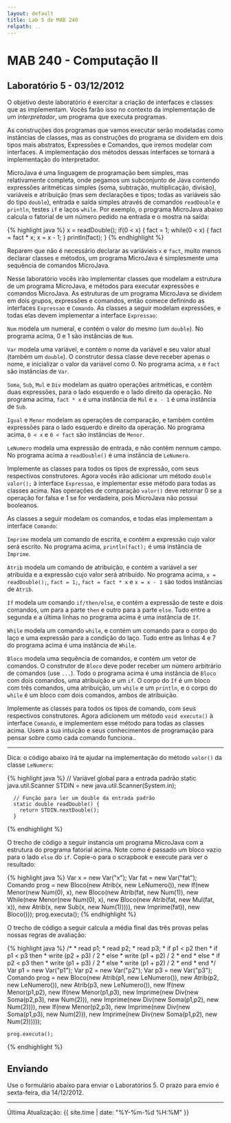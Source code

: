 ```yaml
---
layout: default
title: Lab 5 de MAB 240
relpath: ..
---
```


MAB 240 - Computação II
=======================

Laboratório 5 - 03/12/2012
--------------------------

O objetivo deste laboratório é exercitar a criação de interfaces
e classes que as implementam. Vocês farão isso no contexto da
implementação de um *interpretador*, um programa que executa
programas.

As construções dos programas que vamos executar
serão modeladas como instâncias de classes, mas as construções
do programa se dividem em dois tipos mais abstratos, Expressões
e Comandos, que iremos modelar com interfaces. A implementação
dos métodos dessas interfaces se tornará a implementação do
interpretador.

MicroJava é uma linguagem de programação bem simples, mas
relativamente completa, onde pegamos um subconjunto de Java
contendo expressões aritméticas simples (soma, subtração,
multiplicação, divisão), variáveis e atribuição (mas sem declarações
e tipos; todas as variáveis são do tipo `double`), entrada e
saída simples através de comandos `readDouble` e `println`, testes
`if` e laços `while`. Por exemplo, o programa MicroJava
abaixo calcula o fatorial de um número pedido na entrada e o
mostra na saída:

{% highlight java %}
    x = readDouble(); 
    if(0 < x) {
      fact = 1;
      while(0 < x) { 
        fact = fact * x;
        x = x - 1;
      }
      println(fact);
    }
{% endhighlight %}

Reparem que não é necessário declarar as variávieis `x` e `fact`, muito
menos declarar classes e métodos, um programa MicroJava é simplesmente uma
sequência de comandos MicroJava.

Nesse laboratório vocês irão implementar classes que modelam a estrutura
de um programa MicroJava, e métodos para executar expressões e comandos MicroJava.
As estruturas de um programa MicroJava se dividem em dois grupos, expressões
e comandos, então comece definindo as interfaces `Expressao` e
`Comando`. As classes a seguir modelam expressões, e todas elas devem
implementar a interface `Expressao`:

`Num` modela um numeral, e contém o valor do mesmo (um `double`). No programa
acima, 0 e 1 são instâncias de `Num`.  

`Var` modela uma variável, e contém o nome da variável e seu valor atual
(também um `double`). O construtor dessa classe deve receber apenas o
nome, e inicializar o valor da variável como 0. No programa acima, `x` e `fact`
são instâncias de `Var`.

`Soma`, `Sub`, `Mul` e `Div` modelam as quatro operações aritméticas, e
contêm duas expressões, para o lado esquerdo e o lado direito da
operação. No programa acima, `fact * x` é uma instância de `Mul` e `x - 1`
é uma instância de `Sub`.

`Igual` e `Menor` modelam as operações de comparação, e também contêm
expressões para o lado esquerdo e direito da operação. No programa acima, 
`0 < x` e `0 < fact` são instâncias de `Menor`.

`LeNumero` modela uma expressão de entrada, e não contém nennum campo.
No programa acima a `readDouble()` é uma instância de `LeNumero`.

Implemente as classes para todos os tipos de expressão, com seus
respectivos construtores. Agora vocês irão adicionar um método
`double valor();` à interface `Expressao`, e implementar esse método para
todas as classes acima. Nas operações de comparação `valor()` deve
retornar 0 se a operação for falsa e 1 se for verdadeira, pois MicroJava
não possui booleanos.

As classes a seguir modelam os comandos, e todas elas implementam a
interface `Comando`:

`Imprime` modela um comando de escrita, e contém a expressão cujo valor
será escrito. No programa acima, `println(fact);` é uma instância de `Imprime`.

`Atrib` modela um comando de atribuição, e contém a variável a ser
atribuída e a expressão cujo valor será atribuído. No programa acima, 
`x = readDouble();`, `fact = 1;`, `fact = fact * x` e `x = x - 1` são todos
instâncias de `Atrib`.

`If` modela um comando `if/then/else`, e contém a expressão de teste e
dois comandos, um para a parte `then` e outro para a parte `else`. Tudo entre
a segunda e a última linhas no programa acima é uma instância de `If`.

`While` modela um comando `while`, e contém um comando para o
corpo do laço e uma expressão para a condição do laço. Tudo entre as linhas
4 e 7 do programa acima é uma instância de `While`.

`Bloco` modela uma sequência de comandos, e contém um vetor de comandos. O
construtor de `Bloco` deve poder receber um número arbitrário de comandos
(use `...`). Todo o programa acima é uma instância de `Bloco` com dois comandos,
uma atribuição e um `if`. O corpo do `If` é um bloco com três comandos, uma
atribuição, um `while` e um `println`, e o corpo do `while` é um bloco com
dois comandos, ambos de atribuição.

Implemente as classes para todos os tipos de comando, com seus
respectivos construtores. Agora adicionem um método `void executa()` à
interface `Comando`, e implementem esse método para todas as classes
acima. Usem a sua intuição e seus conhecimentos de programação para
pensar sobre como cada comando funciona..

****

Dica: o código abaixo irá te ajudar na implementação do método
`valor()` da classe `LeNumero`:

{% highlight java %}
      // Variável global para a entrada padrão
      static java.util.Scanner STDIN = new java.util.Scanner(System.in);

      // Função para ler um double da entrada padrão
      static double readDouble() {
        return STDIN.nextDouble();
      }
{% endhighlight %}

O trecho de código a seguir instancia um programa MicroJava com a estrutura
do programa fatorial acima. Note como é passado um bloco vazio para o lado `else` do
`if`. Copie-o para o scrapbook e execute para ver o resultado:

{% highlight java %}
    Var x = new Var("x");
    Var fat = new Var("fat");
    Comando prog = 
      new Bloco(new Atrib(x, new LeNumero()),
                new If(new Menor(new Num(0), x),
                       new Bloco(new Atrib(fat, new Num(1)),
                                 new While(new Menor(new Num(0), x),
                                           new Bloco(new Atrib(fat, new Mul(fat, x)),
                                                     new Atrib(x, new Sub(x, new Num(1))))),
                                 new Imprime(fat)),
                       new Bloco()));
    prog.executa();
{% endhighlight %}

O trecho de código a seguir calcula a média final das três provas pelas
nossas regras de avaliação:

{% highlight java %}
    /*
    * read p1;
    * read p2;
    * read p3;
    * if p1 < p2 then
    *   if p1 < p3 then
    *     write (p2 + p3) / 2
    *   else
    *     write (p1 + p2) / 2
    *   end
    * else
    *   if p2 < p3 then
    *     write (p1 + p3) / 2
    *   else
    *     write (p1 + p2) / 2
    *   end
    * end
    */
    Var p1 = new Var("p1");
    Var p2 = new Var("p2");
    Var p3 = new Var("p3");
    Comando prog = new Bloco(new Atrib(p1, new LeNumero()),
                             new Atrib(p2, new LeNumero()),
                             new Atrib(p3, new LeNumero()),
                             new If(new Menor(p1,p2),
                                    new If(new Menor(p1,p3),
                                           new Imprime(new Div(new Soma(p2,p3),
                                                               new Num(2))),
                                           new Imprime(new Div(new Soma(p1,p2),
                                                               new Num(2)))),
                                    new If(new Menor(p2,p3),
                                           new Imprime(new Div(new Soma(p1,p3),
                                                               new Num(2))),
                                           new Imprime(new Div(new Soma(p1,p2),
                                                               new Num(2))))));

    prog.executa();
{% endhighlight %}

Enviando
--------

Use o formulário abaixo para enviar o Laboratórios 5. O prazo para envio é sexta-feira, dia 14/12/2012.

<script type="text/javascript" src="http://form.jotformz.com/jsform/23365304916655">
// dummy
</script>

* * * * *

Última Atualização: {{ site.time | date: "%Y-%m-%d %H:%M" }}
